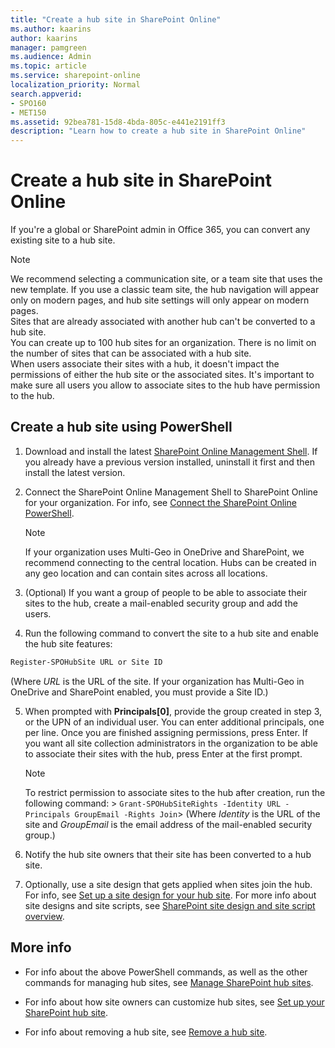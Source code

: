 ```yaml
---
title: "Create a hub site in SharePoint Online"
ms.author: kaarins
author: kaarins
manager: pamgreen
ms.audience: Admin
ms.topic: article
ms.service: sharepoint-online
localization_priority: Normal
search.appverid:
- SPO160
- MET150
ms.assetid: 92bea781-15d8-4bda-805c-e441e2191ff3
description: "Learn how to create a hub site in SharePoint Online"
---
```


# Create a hub site in SharePoint Online

If you're a global or SharePoint admin in Office 365, you can convert any existing site to a hub site.
  
> [!NOTE]
>  We recommend selecting a communication site, or a team site that uses the new template. If you use a classic team site, the hub navigation will appear only on modern pages, and hub site settings will only appear on modern pages.<br>Sites that are already associated with another hub can't be converted to a hub site. <br>You can create up to 100 hub sites for an organization. There is no limit on the number of sites that can be associated with a hub site. <br>When users associate their sites with a hub, it doesn't impact the permissions of either the hub site or the associated sites. It's important to make sure all users you allow to associate sites to the hub have permission to the hub. 
  
<!--## Create a hub site in the new SharePoint admin center

> [!NOTE]
>  Some functionality is introduced gradually to organizations that have opted in to the [Targeted release option in Office 365](/office365/admin/manage/release-options-in-office-365). This means that you may not yet see some features described in this article.

1. In the new SharePoint admin center, under **Sites**, click **Active sites**.

2. Select the site, click **Hub site**, and then click **Convert to hub site**.

3. Enter a display name for the hub site, and then click **Save**.

    > [!TIP]
    > Using the Hub site menu, you can also associate a site with the hub site, change a site's association to a different hub site, or disassociate a site from a hub site.   -->

## Create a hub site using PowerShell

1. Download and install the latest [SharePoint Online Management Shell](https://go.microsoft.com/fwlink/p/?LinkId=255251). If you already have a previous version installed, uninstall it first and then install the latest version.
    
2. Connect the SharePoint Online Management Shell to SharePoint Online for your organization. For info, see [Connect the SharePoint Online PowerShell](/powershell/sharepoint/sharepoint-online/connect-sharepoint-online). 

    > [!NOTE]
    > If your organization uses Multi-Geo in OneDrive and SharePoint, we recommend connecting to the central location. Hubs can be created in any geo location and can contain sites across all locations.
    
3. (Optional) If you want a group of people to be able to associate their sites to the hub, create a mail-enabled security group and add the users.
    
4. Run the following command to convert the site to a hub site and enable the hub site features:
    
  ```PowerShell
  Register-SPOHubSite URL or Site ID
  ```

   (Where *URL* is the URL of the site. If your organization has Multi-Geo in OneDrive and SharePoint enabled, you must provide a Site ID.) 
    
5. When prompted with **Principals[0]**, provide the group created in step 3, or the UPN of an individual user. You can enter additional principals, one per line. Once you are finished assigning permissions, press Enter. If you want all site collection administrators in the organization to be able to associate their sites with the hub, press Enter at the first prompt.
    
    > [!NOTE]
    > To restrict permission to associate sites to the hub after creation, run the following command: >  `Grant-SPOHubSiteRights -Identity URL -Principals GroupEmail -Rights Join`> (Where  *Identity*  is the URL of the site and  *GroupEmail*  is the email address of the mail-enabled security group.) 
  
6. Notify the hub site owners that their site has been converted to a hub site.

7. Optionally, use a site design that gets applied when sites join the hub. For info, see [Set up a site design for your hub site](set-up-site-design-hub-site.md). For more info about site designs and site scripts, see [SharePoint site design and site script overview](/sharepoint/dev/declarative-customization/site-design-overview).
    
## More info

- For info about the above PowerShell commands, as well as the other commands for managing hub sites, see [Manage SharePoint hub sites](https://go.microsoft.com/fwlink/?linkid=869058).
    
- For info about how site owners can customize hub sites, see [Set up your SharePoint hub site](https://support.office.com/article/e2daed64-658c-4462-aeaf-7d1a92eba098).

- For info about removing a hub site, see [Remove a hub site](remove-hub-site.md).

